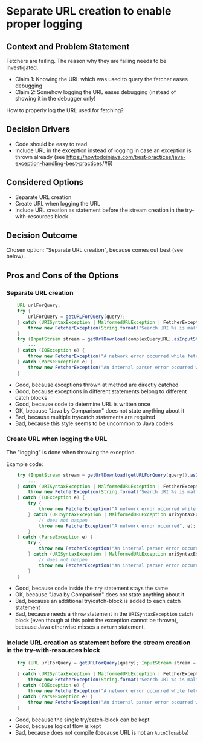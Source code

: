 # Separate URL creation to enable proper logging

## Context and Problem Statement

Fetchers are failing.
The reason why they are failing needs to be investigated.

* Claim 1: Knowing the URL which was used to query the fetcher eases debugging
* Claim 2: Somehow logging the URL eases debugging (instead of showing it in the debugger only)

How to properly log the URL used for fetching?

## Decision Drivers

* Code should be easy to read
* Include URL in the exception instead of logging in case an exception is thrown already (see <https://howtodoinjava.com/best-practices/java-exception-handling-best-practices/#6>)

## Considered Options

* Separate URL creation
* Create URL when logging the URL
* Include URL creation as statement before the stream creation in the try-with-resources block

## Decision Outcome

Chosen option: "Separate URL creation", because comes out best \(see below\).

## Pros and Cons of the Options

### Separate URL creation

```java
    URL urlForQuery;
    try {
        urlForQuery = getURLForQuery(query);
    } catch (URISyntaxException | MalformedURLException | FetcherException e) {
        throw new FetcherException(String.format("Search URI %s is malformed", query), e);
    }
    try (InputStream stream = getUrlDownload(complexQueryURL).asInputStream()) {
        ...
    } catch (IOException e) {
        throw new FetcherException("A network error occurred while fetching from " + urlForQuery.toString(), e);
    } catch (ParseException e) {
        throw new FetcherException("An internal parser error occurred while fetching from " + urlForQuery.toString(), e);
    }
```

* Good, because exceptions thrown at method are directly catched
* Good, because exceptions in different statements belong to different catch blocks
* Good, because code to determine URL is written once
* OK, because "Java by Comparison" does not state anything about it
* Bad, because multiple try/catch statements are required
* Bad, because this style seems to be uncommon to Java coders

### Create URL when logging the URL

The "logging" is done when throwing the exception.

Example code:

```java
    try (InputStream stream = getUrlDownload(getURLForQuery(query)).asInputStream()) {
        ...
    } catch (URISyntaxException | MalformedURLException | FetcherException e) {
        throw new FetcherException(String.format("Search URI %s is malformed", query), e);
    } catch (IOException e) {
        try {
            throw new FetcherException("A network error occurred while fetching from " + getURLForQuery(query), e);
        } catch (URISyntaxException | MalformedURLException uriSyntaxException) {
            // does not happen
            throw new FetcherException("A network error occurred", e);
        }
    } catch (ParseException e) {
        try {
            throw new FetcherException("An internal parser error occurred while fetching from " + getURLForQuery(query), e);
        } catch (URISyntaxException | MalformedURLException uriSyntaxException) {
            // does not happen
            throw new FetcherException("An internal parser error occurred", e);
        }
    }
```

* Good, because code inside the `try` statement stays the same
* OK, because "Java by Comparison" does not state anything about it
* Bad, because an additional try/catch-block is added to each catch statement
* Bad, because needs a `throw` statement in the `URISyntaxException` catch block (even though at this point the exception cannot be thrown), because Java otherwise misses a `return` statement.

### Include URL creation as statement before the stream creation in the try-with-resources block

```java
    try (URL urlForQuery = getURLForQuery(query); InputStream stream = urlForQuery.asInputStream()) {
        ...
    } catch (URISyntaxException | MalformedURLException | FetcherException e) {
        throw new FetcherException(String.format("Search URI %s is malformed", query), e);
    } catch (IOException e) {
        throw new FetcherException("A network error occurred while fetching from " + urlForQuery.toString(), e);
    } catch (ParseException e) {
        throw new FetcherException("An internal parser error occurred while fetching from " + urlForQuery.toString(), e);
    }
```

* Good, because the single try/catch-block can be kept
* Good, because logical flow is kept
* Bad, because does not compile (because URL is not an `AutoClosable`)
